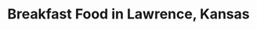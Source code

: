 ---
active: true
aliases:
- breakfast-brunch
description: Breakfast restaurants offering curbside, takeout, and delivery food in
  Lawrence, Kansas
name: Breakfast
redirect_from:
- /cuisines/breakfast-brunch/
sitemap: true
slug: breakfast
title: Breakfast Food in Lawrence, Kansas
---